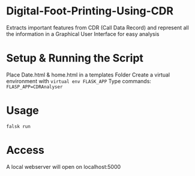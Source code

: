 # Digital-Foot-Printing-Using-CDR
Extracts important features from CDR (Call Data Record) and represent all the information in a Graphical User Interface for easy analysis

# Setup & Running the Script
  Place Date.html & home.html in a templates Folder 
  Create a virtual environment with ```virtual env FLASK_APP```
  Type commands:
    ```FLASP_APP=CDRAnalyser```
  
# Usage
  ```falsk run```
  
# Access
  A local webserver will open on localhost:5000
